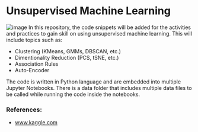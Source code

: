 # Unsupervised Machine Learning
![image](https://github.com/user-attachments/assets/f609c708-ee7d-451b-987b-e72f5165f2ba)
In this repository, the code snippets will be added for the activities and practices to gain skill on using unsupervised machine learning. This will include topics such as:
- Clustering (KMeans, GMMs, DBSCAN, etc.)
- Dimentionality Reduction (PCS, tSNE, etc.)
- Association Rules
- Auto-Encoder

The code is written in Python language and are embedded into multiple Jupyter Notebooks. There is a data folder that includes multiple data files to be called while running the code inside the notebooks.

### References:
- www.kaggle.com
